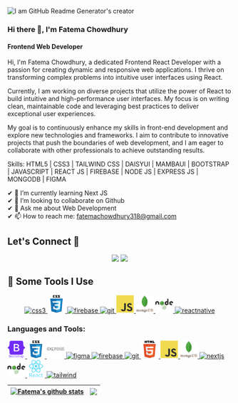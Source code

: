 ![I am GitHub Readme Generator's creator](https://i.ibb.co/mb07H2g/banner.jpg)

### Hi there 👋, I'm Fatema Chowdhury
#### Frontend Web Developer

Hi, I'm Fatema Chowdhury, a dedicated Frontend React Developer with a passion for creating dynamic and responsive web applications. I thrive on transforming complex problems into intuitive user interfaces using React.

Currently, I am working on diverse projects that utilize the power of React to build intuitive and high-performance user interfaces. My focus is on writing clean, maintainable code and leveraging best practices to deliver exceptional user experiences.

My goal is to continuously enhance my skills in front-end development and explore new technologies and frameworks. I aim to contribute to innovative projects that push the boundaries of web development, and I am eager to collaborate with other professionals to achieve outstanding results.

Skills: HTML5 | CSS3 | TAILWIND CSS | DAISYUI | MAMBAUI | BOOTSTRAP | JAVASCRIPT | REACT JS | FIREBASE | NODE JS | EXPRESS JS | MONGODB | FIGMA

✔ 🌱 I’m currently learning Next JS <br>
✔ 👯 I’m looking to collaborate on Github <br>
✔ 💬 Ask me about Web Development <br>
✔ 📫 How to reach me: fatemachowdhury318@gmail.com <be>

## Let's Connect :handshake:

<p align="center"> <a href="mailto:contact@daniels-roth-stan.fr?subject=[GitHub]%20🔥%20Prise%20de%20contact&body=Bonjour%20Stan%2C%0A%0AJe%20viens%20vers%20toi%20aujourd%27hui%20apr%C3%A8s%20avoir%20vu%20ton%20profil%20GitHub%20pour%20..." target="_blank"><img src="https://img.shields.io/badge/e‑mail-D14836.svg?style=for-the-badge&logo=GMail&logoColor=white"/></a>
  <a href="https://www.linkedin.com/in/fatemachowdhury318/" target="_blank"><img src="https://img.shields.io/badge/linkedin-0077B5.svg?style=for-the-badge&logo=linkedin&logoColor=white"/></a></p>

## 🚀 Some Tools I Use

<p align="center"> <a href="https://www.w3schools.com/css/" target="_blank"> <img src="https://github.com/MarikIshtar007/MarikIshtar007/blob/master/images/html.svg" alt="css3" width="40" height="40"/> </a> <a href="https://www.w3schools.com/css/" target="_blank"> <img src="https://raw.githubusercontent.com/devicons/devicon/master/icons/css3/css3-original-wordmark.svg" alt="css3" width="40" height="40"/> </a> <a href="https://firebase.google.com/" target="_blank"> <img src="https://www.vectorlogo.zone/logos/firebase/firebase-icon.svg" alt="firebase" width="40" height="40"/> </a>  <a href="https://git-scm.com/" target="_blank"> <img src="https://www.vectorlogo.zone/logos/git-scm/git-scm-icon.svg" alt="git" width="40" height="40"/> </a> <a href="https://developer.mozilla.org/en-US/docs/Web/JavaScript" target="_blank"> <img src="https://raw.githubusercontent.com/devicons/devicon/master/icons/javascript/javascript-original.svg" alt="javascript" width="40" height="40"/> </a> <a href="https://www.mongodb.com/" target="_blank"> <img src="https://raw.githubusercontent.com/devicons/devicon/master/icons/mongodb/mongodb-original-wordmark.svg" alt="mongodb" width="40" height="40"/> </a> <a href="https://nodejs.org" target="_blank"> <img src="https://raw.githubusercontent.com/devicons/devicon/master/icons/nodejs/nodejs-original-wordmark.svg" alt="nodejs" width="40" height="40"/> </a> <a href="https://reactnative.dev/" target="_blank"> <img src="https://reactnative.dev/img/header_logo.svg" alt="reactnative" width="40" height="40"/> </a>  </p>



<h3 align="left">Languages and Tools:</h3>
<p align="left"> <a href="https://getbootstrap.com" target="_blank" rel="noreferrer"> <img src="https://raw.githubusercontent.com/devicons/devicon/master/icons/bootstrap/bootstrap-plain-wordmark.svg" alt="bootstrap" width="40" height="40"/> </a> <a href="https://www.w3schools.com/css/" target="_blank" rel="noreferrer"> <img src="https://raw.githubusercontent.com/devicons/devicon/master/icons/css3/css3-original-wordmark.svg" alt="css3" width="40" height="40"/> </a> <a href="https://expressjs.com" target="_blank" rel="noreferrer"> <img src="https://raw.githubusercontent.com/devicons/devicon/master/icons/express/express-original-wordmark.svg" alt="express" width="40" height="40"/> </a> <a href="https://www.figma.com/" target="_blank" rel="noreferrer"> <img src="https://www.vectorlogo.zone/logos/figma/figma-icon.svg" alt="figma" width="40" height="40"/> </a> <a href="https://firebase.google.com/" target="_blank" rel="noreferrer"> <img src="https://www.vectorlogo.zone/logos/firebase/firebase-icon.svg" alt="firebase" width="40" height="40"/> </a> <a href="https://git-scm.com/" target="_blank" rel="noreferrer"> <img src="https://www.vectorlogo.zone/logos/git-scm/git-scm-icon.svg" alt="git" width="40" height="40"/> </a> <a href="https://www.w3.org/html/" target="_blank" rel="noreferrer"> <img src="https://raw.githubusercontent.com/devicons/devicon/master/icons/html5/html5-original-wordmark.svg" alt="html5" width="40" height="40"/> </a> <a href="https://developer.mozilla.org/en-US/docs/Web/JavaScript" target="_blank" rel="noreferrer"> <img src="https://raw.githubusercontent.com/devicons/devicon/master/icons/javascript/javascript-original.svg" alt="javascript" width="40" height="40"/> </a> <a href="https://www.mongodb.com/" target="_blank" rel="noreferrer"> <img src="https://raw.githubusercontent.com/devicons/devicon/master/icons/mongodb/mongodb-original-wordmark.svg" alt="mongodb" width="40" height="40"/> </a> <a href="https://nextjs.org/" target="_blank" rel="noreferrer"> <img src="https://cdn.worldvectorlogo.com/logos/nextjs-2.svg" alt="nextjs" width="40" height="40"/> </a> <a href="https://nodejs.org" target="_blank" rel="noreferrer"> <img src="https://raw.githubusercontent.com/devicons/devicon/master/icons/nodejs/nodejs-original-wordmark.svg" alt="nodejs" width="40" height="40"/> </a> <a href="https://reactjs.org/" target="_blank" rel="noreferrer"> <img src="https://raw.githubusercontent.com/devicons/devicon/master/icons/react/react-original-wordmark.svg" alt="react" width="40" height="40"/> </a> <a href="https://tailwindcss.com/" target="_blank" rel="noreferrer"> <img src="https://www.vectorlogo.zone/logos/tailwindcss/tailwindcss-icon.svg" alt="tailwind" width="40" height="40"/> </a> </p>

| <a href="https://github.com/chowdhuryfatema/github-readme-stats"><img align="center" src="https://github-readme-stats.vercel.app/api?username=chowdhuryfatema&show_icons=true&include_all_commits=true&theme=buefy&hide_border=true" alt="Fatema's github stats" /></a> | <a href="https://github.com/chowdhuryfatema/github-readme-stats"><img align="center" src="https://github-readme-stats.vercel.app/api/top-langs/?username=chowdhuryfatema&layout=compact&theme=buefy&hide_border=true" /></a> |
| ------------- | ------------- |


